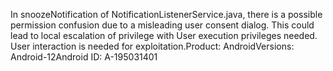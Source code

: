 In snoozeNotification of NotificationListenerService.java, there is a possible permission confusion due to a misleading user consent dialog. This could lead to local escalation of privilege with User execution privileges needed. User interaction is needed for exploitation.Product: AndroidVersions: Android-12Android ID: A-195031401